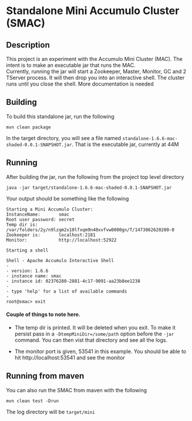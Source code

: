 # Standalone Mini Accumulo Cluster (SMAC)

## Description

This project is an experiment with the Accumulo Mini Cluster (MAC).  The intent is to make an executable jar that runs the MAC.  
Currently, running the jar will start a Zookeeper, Master, Monitor, GC and 2 TServer process.  It will then drop you into
an interactive shell.  The cluster runs until you close the shell.  More documentation is needed

## Building

To build this standalone jar, run the following

    mvn clean package
    
In the target directory, you will see a file named `standalone-1.6.6-mac-shaded-0.0.1-SNAPSHOT.jar`.  That is the 
executable jar, currently at 44M

## Running

After building the jar, run the following from the project top level directory

    java -jar target/standalone-1.6.6-mac-shaded-0.0.1-SNAPSHOT.jar
  
Your output should be something like the following


    Starting a Mini Accumulo Cluster:
    InstanceName:       smac
    Root user password: secret
    Temp dir is:        /var/folders/2y/n9lzqm2x10lfxqm9n40xvfvw0000gn/T/1473862620200-0
    Zookeeper is:       localhost:2181
    Monitor:            http://localhost:52922

    Starting a shell
    
    Shell - Apache Accumulo Interactive Shell
    - 
    - version: 1.6.6
    - instance name: smac
    - instance id: 02376280-2881-4c17-9091-aa23b8ee1238
    - 
    - type 'help' for a list of available commands
    - 
    root@smac> exit

#### Couple of things to note here.  
- The temp dir is printed.  It will be deleted when you exit.  To make it persist
pass in a `-DtempMiniDir=/some/path` option before the `-jar` command.  You can then vist that directory and
see all the logs.

- The monitor port is given, 53541 in this example.  You should be able to hit http://localhost:53541 and see the
monitor

## Running from maven

You can also run the SMAC from maven with the following

    mvn clean test -Drun
    
The log directory will be `target/mini`

